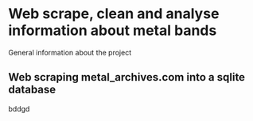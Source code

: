 # Web scrape, clean and analyse information about metal bands
General information about the project

## Web scraping metal_archives.com into a sqlite database
bddgd

